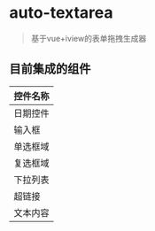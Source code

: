 # auto-textarea

> 基于vue+iview的表单拖拽生成器

## 目前集成的组件

| 控件名称   |
| -------- |
| 日期控件      |
| 输入框  |
| 单选框域 |
| 复选框域   |
| 下拉列表 |
| 超链接   |
| 文本内容   |
